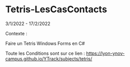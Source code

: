 # Tetris-LesCasContacts
3/1/2022 - 17/2/2022

Contexte : 

Faire un Tetris Windows Forms en C# 

Toute les Conditions sont sur ce lien : https://lyon-ynov-campus.github.io/YTrack/subjects/tetris/
